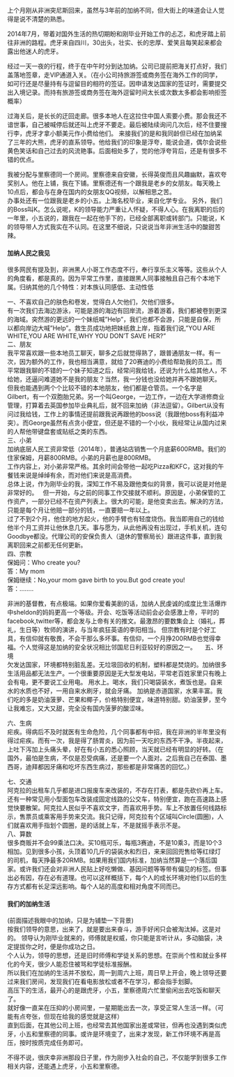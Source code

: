 

上个月刚从非洲突尼斯回来，虽然与3年前的加纳不同，但大街上的味道会让人觉得是说不清楚的熟悉。  

2014年7月，带着对国外生活的热切期盼和刚毕业开始工作的忐忑，和虎牙踏上前往非洲的路程。虎牙来自四川，30出头，壮实、长的忠厚、爱笑且每笑起来都会露出他迷人的虎牙。  

经过一天一夜的行程，终于在中午时分到达加纳。公司已提前把海关打点好，我们盖落地签章，走VIP通道入关。（在小公司持旅游签或商务签在海外工作的同学，如可行还是尽量持有与逗留目的相符的签证。因申请发达国家的签证时，需要提交出入境记录。而持有旅游签或商务签在海外逗留时间太长或次数太多都会影响拒签概率）  

过海关后，是长长的迂回走廊。很多本地人在这拉住中国人索要小费。那会我还不谙世事，自己被喊停后就还叫上虎牙不要走。最后被陆续询问几次后，经不住要搜行李，虎牙才拿小额美元作小费给他们。
来接我们的是和我同龄但已经在加纳呆了三年的大熊，虎牙的直系领导。他给我们的印象是浮夸，能说会道，偶尔会说些黄色笑话和自己过去的风流艳事。后面相处多了，觉的他浮夸背后，还是有很多不错的优点。

我被分配与里察德同一个房间。里察德来自安徽，长得英俊而且风趣幽默，喜欢夸奖别人。他在上铺，我在下铺。里察德还有一个跟我是老乡的女朋友。每天晚上10点后，都会与在身在国内的女朋友QQ视频，以解相思之苦。  
办事处还有一位跟我是老乡的小五。上海名校毕业，来自化学专业。
另外，我们的Boss叫K。怎么说呢，K的领导能力严重让人怀疑，不得人心。在我离职的后的一年里，小五说的，跟我在一起在他手下的，已经全部离职或转部门。只能说，K的领导带人方式我实在不认同。在这里不细说，只说说当年非洲生活中的酸甜苦辣。

#### 加纳人民之我见 ##
很多网民有提及到，非洲黑人小哥工作态度不行，奉行享乐主义等等。这些从个人的角度看，都是真的。因为平常工作里，直接跟黑人同事接触且自己有个本地下属。归纳其他的几个特性：对本族认同感低、主动性低  

一、不喜欢自己的肤色和卷发，觉得白人欠他们，欠他们很多。  
有一次我们去海边游泳，可能是游的海边有回岸流，游着游着，我们都被卷到更深的海域。突然游的更远的一个妹纸喊”Help”，我们也都不会游，只能是自保，所以都向岸边大喊”Help”。救生员成功地把妹纸救上岸，指着我们说,”YOU ARE WHITE,YOU ARE WHITE,WHY YOU DON’T SAVE HER?”  
二、朋友  
我平常喜欢跟一些本地员工聊天，聊多之后就觉得熟了，跟普通朋友一样。有一次，因为额外的工作，我也相当满意，就给了20赛迪的小费给帮助我的员工。而平常跟我聊的不错的一个妹子知道之后，经常问我给钱，还说为什么给其他人，不给她，还逼问难道她不是我的朋友？当然，我一分钱也没给她并再不跟她聊天。  
但我也能遇到两个个比较不错的本地朋友，他们都是仓管员。一个名字是Gilbert，有一个双胞胎兄弟。另一个叫George，一边工作，一边在大学进修商业管理，打算着去英国参加毕业典礼后，就不回来加纳（非法逗留）。Gilbert从没有问过我给钱，工作上的事情还提前跟我说再跟他的boss说（我跟他boss有利益冲突）。而George虽然有点贪小便宜，但还是不错的一个小伙，我经常让从国内过来的人帮他带键盘套或贴纸之类的东西。  
三、小弟  
加纳底层人民工资非常低（2014年），普通站店销售一个月底薪600RMB。我们的住家保姆，月薪800RMB。小弟的月薪也是800RMB。  
工作内容上，对小弟非常严格。其余时间会带他一起吃Pizza和KFC，这对我的午餐钱来说是绰绰有余，而对他们来说是高消费。  
总体上说，作为刚毕业的我，深知工作不易及跟他类似的背景，我可以说是对他是非常好的。  
但一开始，与之前的同事工作交接就不顺利。原因是，小弟保管的工作资产，一部分已经不在资产列表上。很大的可能，是他变卖出去。解决的方法，只能是每个月让他赔一部分的钱，一直要赔一年以上。  
过了不到2个月，他住的地方起火，他的手臂也有轻度烧伤。我当即用自己的钱给他半个月工资并让他休息几天。事与愿为，从此他再没有出现过，手机关机，连句Goodbye都没。代理公司的安保负责人（退休的警察局长）跟进这件事，直到我离职回来之前都无任何更新。    
四、宗教  
保姆问：Who create you?  
答：My mom  
保姆继续：No,your mom gave birth to you.But god create you!  
答：……..  
  
非洲的基督教，有点极端。如果你爱看美剧的话，加纳人民虔诚的成度比生活爆炸中sheldon的妈妈更高一个等级。开会、吃饭等活动前会必会感激上帝，平时的facebook,twitter等，都会发与上帝有关的推文。最激昂的要数集会上（婚礼，葬礼，生日等）牧师的演讲，与当年疯狂英语的李阳相当。
但宗教有时是个好工具，有信仰就有敬畏，不会干那么多坏事。有信仰，一个月挣200RMB也觉得幸福。个人觉得这是加纳的安全状况相比邻国尼日利亚较好的原因之一。    
五、环境  
欠发达国家，环境都特别脏乱差。无垃圾回收的机制，塑料都是焚烧的。加纳很多生活用品都无法生产。一个很重要原因是无大型发电站，平常老百姓家里只有晚上会有电，更不要说工业用电。
用水上。喝水，我们只喝袋装水，煮饭也是。自来水的水质也不好，一用自来水刷牙，就会牙痛。
加纳是赤道国家，水果丰富。我们吃的多是奶油菠萝、芒果和椰子，价格特别便宜，味道特别甜。奶油菠萝，至今让我难忘，又大又甜，完全没有国内菠萝的酸涩味。  

六、生病  
疟疾。得病后不及时就医有生命危险，几个同事都有中招，我在非洲的半年里没有得过疟疾。而有一次，我是得了肠胃炎，因为前一天吃的东西不干净。半夜起来，上吐下泻加上头痛头晕，好在有小五的悉心照顾，当天就已经有明显的好转。（在国外，最怕是生病，不仅是忍受病痛，还是要一个人面对。之后我自己在泰国、墨西哥，迪拜都因牙痛和吃坏东西生病过，那些都是非常痛苦的回忆。）

七、交通  
阿克拉的出租车几乎都是进口报废车来改装的，不存在打表，都是先砍价再上车。还有一种常见用小型面包车改装成固定线路的公交车，特别便宜，跑在高速路上感觉快要散架。阿克拉人民似乎不喜欢文字，而喜欢用手势。车上不放置任何线路标示，售票员或乘客用手势来交流。我只记得，阿克拉有个区域叫Circle(圆圈)，人们就喜欢用手指划个圆圈，是的话就上车，不是就摇手表示不是。  
八、算数  
很多商贩并不会99乘法口决。买10瓶可乐，每瓶3赛迪，不是10乘3，而是10个3相加。见到很多小孩，头顶着10几斤的袋装水和烈日，来来回回兜售给等红绿灯的司机，每天挣最多20RMB。如果用我们国内标准，加纳当然算是一个落后国家。或许我们还会对非洲人民贴上好吃懒做、基因问题等等带有偏见的标签。但事出必有因，存在必有道理。也可以这样概括下，每个人的成长环境对他们以后的生存方式都有长足深远影响。每个人站的高度和相对角度不同而已。


#### 	我们的加纳生活 ##
(前面描述我眼中的加纳，只是为铺垫一下背景)  
按我们领导的意思，出来了，就是要出来奋斗，游手好闲只会被淘汰掉。这是对的。
领导认为刚毕业就来的，师傅就是权威，你只能是言听计从，多动脑袋，决定提拔你之时，便是你成功之日。  
个人认为，领导的思想，还是旧时师傅和学徒关系的思想。在崇尚个性和就业多样化的今天，很少人能忍住被骂和学徒标准报酬。  
所以我们在加纳的生活并不放松，周一到周六上班，周日早上开会，晚上领导还要过来我们房间，发现我们在看电影放松或者不在学习，都会指手划脚。  
高压下的生活，最开心的是跟虎牙，小五，里察德周六忙里偷闲出去吃饭和聊天了。  
就好像一直呆在压抑的小房间里，一星期能出去一次，享受正常人生活一样。（可能有点夸张，但现在给我的感觉就是这样）  
直到后面，在其他公司上班，也经常去其他国家出差或常驻，但再也没遇到类似虎牙，小五和里察德的同事。或许是环境变了，出来才发现，新工作环境不再是高压，按时按质完成任务即可。  

不得不说，很庆幸非洲那段日子里，作为刚步入社会的自己，不仅能学到很多工作相关内容，还能遇上虎牙，小五和里察德。  



